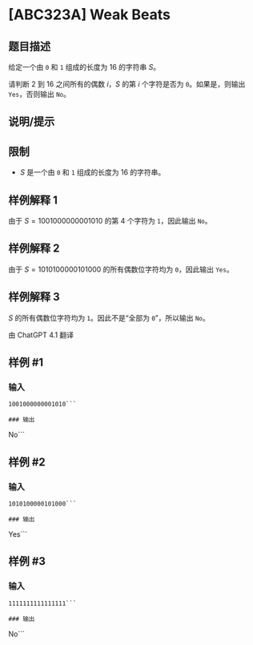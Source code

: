# [ABC323A] Weak Beats

## 题目描述

给定一个由 `0` 和 `1` 组成的长度为 $16$ 的字符串 $S$。

请判断 $2$ 到 $16$ 之间所有的偶数 $i$，$S$ 的第 $i$ 个字符是否为 `0`。如果是，则输出 `Yes`，否则输出 `No`。

## 说明/提示

## 限制

- $S$ 是一个由 `0` 和 `1` 组成的长度为 $16$ 的字符串。

## 样例解释 1

由于 $S=1001000000001010$ 的第 $4$ 个字符为 `1`，因此输出 `No`。

## 样例解释 2

由于 $S=1010100000101000$ 的所有偶数位字符均为 `0`，因此输出 `Yes`。

## 样例解释 3

$S$ 的所有偶数位字符均为 `1`。因此不是“全部为 `0`”，所以输出 `No`。

由 ChatGPT 4.1 翻译

## 样例 #1

### 输入

```
1001000000001010```

### 输出

```
No```

## 样例 #2

### 输入

```
1010100000101000```

### 输出

```
Yes```

## 样例 #3

### 输入

```
1111111111111111```

### 输出

```
No```

